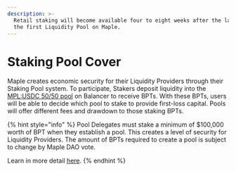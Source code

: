 ```yaml
---
description: >-
  Retail staking will become available four to eight weeks after the launch of
  the first Liquidity Pool on Maple.
---
```


# Staking Pool Cover

Maple creates economic security for their Liquidity Providers through their Staking Pool system. To participate, Stakers deposit liquidity into the [MPL:USDC 50/50 pool](https://pools.balancer.exchange/#/pool/0xc1b10e536cd611acff7a7c32a9e29ce6a02ef6ef/) on Balancer to receive BPTs. With these BPTs, users will be able to decide which pool to stake to provide first-loss capital. Pools will offer different fees and drawdown to those staking BPTs.

{% hint style="info" %}
Pool Delegates must stake a minimum of $100,000 worth of BPT when they establish a pool. This creates a level of security for Liquidity Providers. The amount of BPTs required to create a pool is subject to change by Maple DAO vote. 

Learn in more detail [here](https://github.com/maple-labs/maple-core/wiki/Staking).
{% endhint %}



